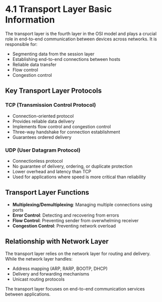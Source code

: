 # 4.1 Transport Layer Basic Information

The transport layer is the fourth layer in the OSI model and plays a crucial role in end-to-end communication between devices across networks. It is responsible for:

- Segmenting data from the session layer
- Establishing end-to-end connections between hosts
- Reliable data transfer
- Flow control
- Congestion control

## Key Transport Layer Protocols

### TCP (Transmission Control Protocol)
- Connection-oriented protocol
- Provides reliable data delivery
- Implements flow control and congestion control
- Three-way handshake for connection establishment
- Guarantees ordered delivery

### UDP (User Datagram Protocol)
- Connectionless protocol
- No guarantee of delivery, ordering, or duplicate protection
- Lower overhead and latency than TCP
- Used for applications where speed is more critical than reliability

## Transport Layer Functions

- **Multiplexing/Demultiplexing**: Managing multiple connections using ports
- **Error Control**: Detecting and recovering from errors
- **Flow Control**: Preventing sender from overwhelming receiver
- **Congestion Control**: Preventing network overload

## Relationship with Network Layer

The transport layer relies on the network layer for routing and delivery. While the network layer handles:
- Address mapping (ARP, RARP, BOOTP, DHCP)
- Delivery and forwarding mechanisms
- Unicast routing protocols

The transport layer focuses on end-to-end communication services between applications.